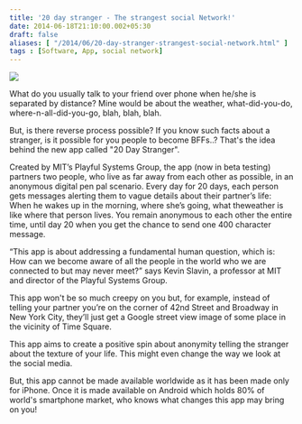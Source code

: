 ```yaml
---
title: '20 day stranger - The strangest social Network!'
date: 2014-06-18T21:10:00.002+05:30
draft: false
aliases: [ "/2014/06/20-day-stranger-strangest-social-network.html" ]
tags : [Software, App, social network]
---
```


  

![](http://1.bp.blogspot.com/-USedhNKroH4/U6GyHlD00_I/AAAAAAAACUU/qoklyvhvisA/s1600/20140618201945.jpg)

  
What do you usually talk to your friend over phone when he/she is separated by distance? Mine would be about the weather, what-did-you-do, where-n-all-did-you-go, blah, blah, blah.  
  
But, is there reverse process possible? If you know such facts about a stranger, is it possible for you people to become BFFs..? That's the idea behind the new app called "20 Day Stranger".  
  
Created by MIT’s Playful Systems Group, the app (now in beta testing) partners two people, who live as far away from each other as possible, in an anonymous digital pen pal scenario. Every day for 20 days, each person gets messages alerting them to vague details about their partner’s life: When he wakes up in the morning, where she’s going, what theweather is like where that person lives. You remain anonymous to each other the entire time, until day 20 when you get the chance to send one 400 character message.  
  
“This app is about addressing a fundamental human question, which is: How can we become aware of all the people in the world who we are connected to but may never meet?” says Kevin Slavin, a professor at MIT and director of the Playful Systems Group.  
  
This app won't be so much creepy on you but, for example, instead of telling your partner you’re on the corner of 42nd Street and Broadway in New York City, they’ll just get a Google street view image of some place in the vicinity of Time Square.  
  
This app aims to create a positive spin about anonymity telling the stranger about the texture of your life. This might even change the way we look at the social media.  
  
But, this app cannot be made available worldwide as it has been made only for iPhone. Once it is made available on Android which holds 80% of world's smartphone market, who knows what changes this app may bring on you!
